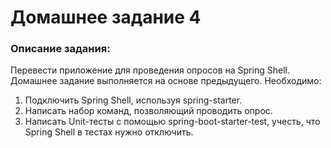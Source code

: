 # Домашнее задание 4

### Описание задания:

Перевести приложение для проведения опросов на Spring Shell.
Домашнее задание выполняется на основе предыдущего.
Необходимо:
1. Подключить Spring Shell, используя spring-starter.
2. Написать набор команд, позволяющий проводить опрос.
3. Написать Unit-тесты с помощью spring-boot-starter-test, учесть, что Spring
Shell в тестах нужно отключить.
